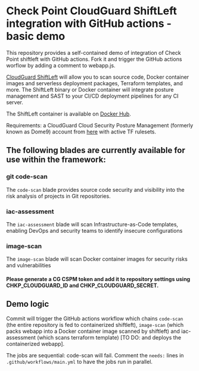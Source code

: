 # Check Point CloudGuard ShiftLeft integration with GitHub actions - basic demo

This repository provides a self-contained demo of integration of Check Point shiftleft with GitHub actions. Fork it and trigger the GitHub actions worflow by adding a comment to webapp.js.

[CloudGuard ShiftLeft](https://github.com/dome9/shiftleft) will allow you to scan source code, Docker container images and serverless deployment packages, Terraform templates, and more. 
The ShiftLeft binary or Docker container will integrate posture management and SAST to your CI/CD deployment pipelines for any CI server.

The ShiftLeft container is available on [Docker Hub](https://hub.docker.com/r/checkpoint/shiftleft).

Requirements: a CloudGuard Cloud Security Posture Management (formerly known as Dome9) account from [here](https://secure.dome9.com/v2/register/invite) with active TF rulesets.

## The following blades are currently available for use within the framework:
                                                                                       
### git code-scan	      

The `code-scan` blade provides source code security and visibility into the risk analysis of projects in Git repositories.

### iac-assessment	

The `iac-assessment` blade will scan Infrastructure-as-Code templates, enabling DevOps and security teams to identify insecure configurations	

### image-scan	   

The `image-scan` blade will scan Docker container images for security risks and vulnerabilities

#### Please generate a CG CSPM token and add it to repository settings using CHKP_CLOUDGUARD_ID and CHKP_CLOUDGUARD_SECRET.

## Demo logic

Commit will trigger the GitHub actions workflow which chains `code-scan` (the entire repository is fed to containerized shiftleft), `image-scan` (which packs webapp into a Docker container image scanned by shiftleft) and iac-assessment (which scans terraform template) [TO DO: and deploys the containerized webapp].

The jobs are sequential: code-scan will fail. Comment the `needs:` lines in `.github/workflows/main.yml` to have the jobs run in parallel.
